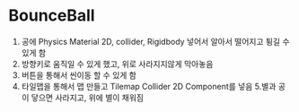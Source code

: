 # BounceBall

1. 공에  Physics Material 2D, collider, Rigidbody 넣어서 알아서 떨어지고 튕길 수 있게 함
2. 방향키로 움직일 수 있게 했고, 위로 사라지지않게 막아놓음
3. 버튼을 통해서 씬이동 할 수 있게 함
4. 타일맵을 통해서 맵 만들고 Tilemap Collider 2D Component를 넣음
5.별과 공이 닿으면 사라지고, 위에 별이 채워짐
